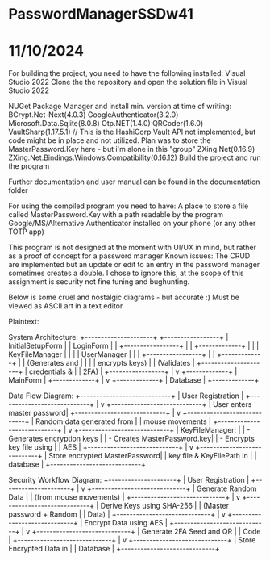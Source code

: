 # PasswordManagerSSDw41

# 11/10/2024
For building the project, you need to have the following installed:
Visual Studio 2022
Clone the the repository and open the solution file in Visual Studio 2022

NUGet Package Manager and install min. version at time of writing:
BCrypt.Net-Next(4.0.3)
GoogleAuthenticator(3.2.0)
Microsoft.Data.Sqlite(8.0.8)
Otp.NET(1.4.0)
QRCoder(1.6.0)
VaultSharp(1.17.5.1) // This is the HashiCorp Vault API not implemented, but code might be in place and not utilized. Plan was to store the MasterPassword.Key here - but i'm alone in this "group"
ZXing.Net(0.16.9)
ZXing.Net.Bindings.Windows.Compatibility(0.16.12)
Build the project and run the program

Further documentation and user manual can be found in the documentation folder

For using the compiled program you need to have:
A place to store a file called MasterPassword.Key with a path readable by the program
Google/MS/Alternative Authenticator installed on your phone (or any other TOTP app)

This program is not designed at the moment with UI/UX in mind, but rather as a proof of concept for a password manager
Known issues: The CRUD are implemented but an update or edit to an entry in the password manager sometimes creates a double. I chose to ignore this, at the scope of this assignment is security not fine tuning and bughunting.


Below is some cruel and nostalgic diagrams - but accurate :)
Must be viewed as ASCII art in a text editor

Plaintext:


System Architecture:
+---------------------+       +-----------------+
|   InitialSetupForm  |       |   LoginForm     |
| +-----------------+ |       | +-------------+ |
| | KeyFileManager  | |       | | UserManager | |
| +-----------------+ |       | +-------------+ |
|   (Generates and   |       |                 |
|    encrypts keys)  |       | (Validates      |
+---------------------+       |  credentials &  |
                              |  2FA)           |
                              +-----------------+
                                     |
                                     v
                              +-------------+
                              |  MainForm   |
                              +-------------+
                                     |
                                     v
                              +-------------+
                              |  Database   |
                              +-------------+



Data Flow Diagram:
                   +----------------------------+
                   |       User Registration    |
                   +----------------------------+
                               |
                               v
                +----------------------------+
                | User enters master password|
                +----------------------------+
                               |
                               v
                +----------------------------+
                | Random data generated from  |
                | mouse movements             |
                +----------------------------+
                               |
                               v
                +----------------------------+
                | KeyFileManager:             |
                | - Generates encryption keys |
                | - Creates MasterPassword.key|
                | - Encrypts key file using   |
                |   AES                       |
                +----------------------------+
                               |
                               v
                +----------------------------+
                | Store encrypted MasterPassword|
                |.key file & KeyFilePath in    |
                | database                     |
                +----------------------------+

Security Workflow Diagram:
                +---------------------+
                |  User Registration  |
                +---------------------+
                           |
                           v
              +-----------------------------+
              |  Generate Random Data       |
              |  (from mouse movements)     |
              +-----------------------------+
                           |
                           v
              +-----------------------------+
              |  Derive Keys using SHA-256  |
              |  (Master password + Random  |
              |   Data)                     |
              +-----------------------------+
                           |
                           v
              +-----------------------------+
              |  Encrypt Data using AES     |
              +-----------------------------+
                           |
                           v
              +-----------------------------+
              |  Generate 2FA Seed and QR   |
              |  Code                        |
              +-----------------------------+
                           |
                           v
              +-----------------------------+
              |  Store Encrypted Data in    |
              |  Database                   |
              +-----------------------------+
